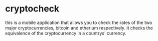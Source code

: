 # cryptocheck
this is a mobile application that allows you to check the rates of the two major cryptocurrencies, bitcoin and etherium respectively. it checks the equivalence of the cryptocurrency in a countrys' currency.
